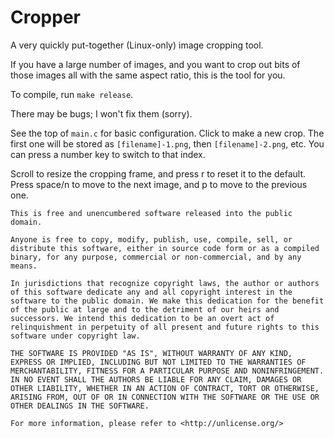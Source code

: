 # Cropper

A very quickly put-together (Linux-only) image cropping tool.

If you have a large number of images, and you want to crop out bits of those
images all with the same aspect ratio, this is the tool for you.

To compile, run `make release`.

There may be bugs; I won't fix them (sorry).

See the top of `main.c` for basic configuration.
Click to make a new crop. The first one will be stored as `[filename]-1.png`, then
`[filename]-2.png`, etc. You can press a number key to switch to that index.

Scroll to resize the cropping frame, and press r to reset it to the default.
Press space/n to move to the next image, and p to move to the previous one.


```
This is free and unencumbered software released into the public domain.

Anyone is free to copy, modify, publish, use, compile, sell, or
distribute this software, either in source code form or as a compiled
binary, for any purpose, commercial or non-commercial, and by any
means.

In jurisdictions that recognize copyright laws, the author or authors
of this software dedicate any and all copyright interest in the
software to the public domain. We make this dedication for the benefit
of the public at large and to the detriment of our heirs and
successors. We intend this dedication to be an overt act of
relinquishment in perpetuity of all present and future rights to this
software under copyright law.

THE SOFTWARE IS PROVIDED "AS IS", WITHOUT WARRANTY OF ANY KIND,
EXPRESS OR IMPLIED, INCLUDING BUT NOT LIMITED TO THE WARRANTIES OF
MERCHANTABILITY, FITNESS FOR A PARTICULAR PURPOSE AND NONINFRINGEMENT.
IN NO EVENT SHALL THE AUTHORS BE LIABLE FOR ANY CLAIM, DAMAGES OR
OTHER LIABILITY, WHETHER IN AN ACTION OF CONTRACT, TORT OR OTHERWISE,
ARISING FROM, OUT OF OR IN CONNECTION WITH THE SOFTWARE OR THE USE OR
OTHER DEALINGS IN THE SOFTWARE.

For more information, please refer to <http://unlicense.org/>
```
